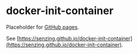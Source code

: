 # docker-init-container

Placeholder for [GitHub pages](https://pages.github.com/).

See [https://senzing.github.io/docker-init-container](https://senzing.github.io/docker-init-container).
